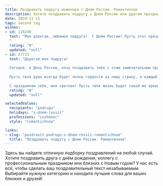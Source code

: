 ```yaml
---
title: Поздравить подругу инженера с Днем России. Романтичное
description: Хотите поздравить подругу с Днем России или другим праздником? Наш ИИ создаст незабываемое поздравление, а вы обязательно выделитесь среди других.  
date: 2024-11-11
tags: second tag
wishes:
- id: 118249
  text: "Моя дорогая, любимая подруга!  С Днём России! Пусть этот праздник наполнит твою жизнь такой же силой и красотой, как  твоя невероятная инженерная  смекалка и  нежность сердца.  Я восхищаюсь твоей целеустремлённостью и  талантом,  а ещё больше – твоей чудесной душой.  Пусть  в этот день  сбудутся все твои самые заветные желания, а любовь и счастье всегда будут рядом с тобой.  С праздником!
  "
  rating: "0"
  updated: "null"
- id: 27733
  text: "Дорогая моя подруга!
  
  Сегодня, в День России, хочу поздравить тебя с этим замечательным праздником! Прекрасно осознавать, что ты, как истинный инженер, создаешь не только удивительные проекты, но и наполняешь нашу жизнь светом и вдохновением. Твое стремление к совершенству, как и любовь к родной земле, вдохновляет всех нас.
  
  Пусть твоя душа всегда будет полна гордости за нашу страну, а каждый новый день приносит радость, новые достижения и множество незабываемых мгновений. Желаю тебе, чтобы в твоем сердце жила любовь к родной земле и был уют в каждом доме, который ты строишь своими руками.
  
  С праздником тебя, моя светлая! Пусть твоя жизнь будет такой же яркой и гармоничной, как разная красота нашей России."
  rating: "0"
  updated: "null"

selectedValues:
  recipients: "podrugu"
  holidays: "s-dnem-rossii"
  professions: "inzhener"
  style: "romantichnoe"

links:
- slug: "pozdravit-podrugu-s-dnem-rossii-romantichnoe"
  title: "Поздравить подругу с Днем России. Романтичное"
---
```


Здесь вы найдете отличную подборку поздравлений на любой случай.
Хотите поздравить друга с днём рождения, коллегу с профессиональным праздником или близких с Новым годом? У нас есть всё, чтобы сделать ваш поздравительный текст незабываемым. Выбирайте нужную категорию и находите лучшие слова для ваших близких и друзей!
